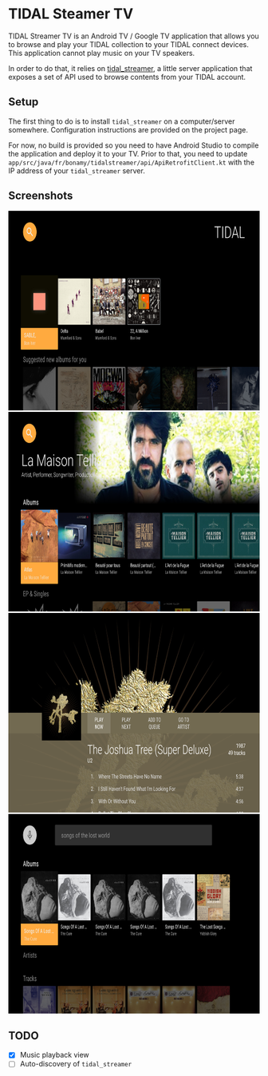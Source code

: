 # TIDAL Steamer TV

TIDAL Streamer TV is an Android TV / Google TV application that allows you to browse and play your
TIDAL collection to your TIDAL connect devices. This application cannot play music on your TV
speakers.

In order to do that, it relies on [tidal_streamer](https://github.com/nbonamy/tidal_streamer), a
little server application that exposes a set of API used to browse contents from your TIDAL account.

## Setup

The first thing to do is to install `tidal_streamer` on a computer/server somewhere. Configuration
instructions are provided on the project page.

For now, no build is provided so you need to have Android Studio to compile the application and
deploy it to your TV. Prior to that, you need to update
`app/src/java/fr/bonamy/tidalstreamer/api/ApiRetrofitClient.kt` with the IP address of your
`tidal_streamer` server.

## Screenshots

<img src="doc/home.png" height="400">
<img src="doc/artist.png" height="400">
<img src="doc/album.png" height="400">
<img src="doc/search.png" height="400">

## TODO

- [x] Music playback view
- [ ] Auto-discovery of `tidal_streamer`
